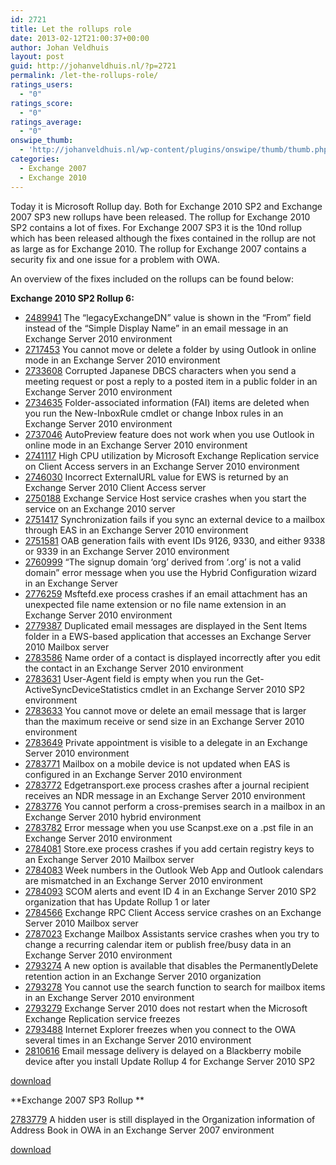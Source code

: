 ```yaml
---
id: 2721
title: Let the rollups role
date: 2013-02-12T21:00:37+00:00
author: Johan Veldhuis
layout: post
guid: http://johanveldhuis.nl/?p=2721
permalink: /let-the-rollups-role/
ratings_users:
  - "0"
ratings_score:
  - "0"
ratings_average:
  - "0"
onswipe_thumb:
  - 'http://johanveldhuis.nl/wp-content/plugins/onswipe/thumb/thumb.php?src=http://johanveldhuis.nl/wp-content/plugins/sociable-zyblog-edition/images/digg.png&amp;w=600&amp;h=800&amp;zc=1&amp;q=75&amp;f=0'
categories:
  - Exchange 2007
  - Exchange 2010
---
```

Today it is Microsoft Rollup day. Both for Exchange 2010 SP2 and Exchange 2007 SP3 new rollups have been released. The rollup for Exchange 2010 SP2 contains a lot of fixes. For Exchange 2007 SP3 it is the 10nd rollup which has been released although the fixes contained in the rollup are not as large as for Exchange 2010. The rollup for Exchange 2007 contains a security fix and one issue for a problem with OWA.

An overview of the fixes included on the rollups can be found below:

**Exchange 2010 SP2 Rollup 6:**

  * [2489941](http://support.microsoft.com/kb/2489941) The &#8220;legacyExchangeDN&#8221; value is shown in the &#8220;From&#8221; field instead of the &#8220;Simple Display Name&#8221; in an email message in an Exchange Server 2010 environment
  * [2717453](http://support.microsoft.com/kb/2717453) You cannot move or delete a folder by using Outlook in online mode in an Exchange Server 2010 environment
  * [2733608](http://support.microsoft.com/kb/2733608) Corrupted Japanese DBCS characters when you send a meeting request or post a reply to a posted item in a public folder in an Exchange Server 2010 environment
  * [2734635](http://support.microsoft.com/kb/2734635) Folder-associated information (FAI) items are deleted when you run the New-InboxRule cmdlet or change Inbox rules in an Exchange Server 2010 environment
  * [2737046](http://support.microsoft.com/kb/2737046) AutoPreview feature does not work when you use Outlook in online mode in an Exchange Server 2010 environment
  * [2741117](http://support.microsoft.com/kb/2741117) High CPU utilization by Microsoft Exchange Replication service on Client Access servers in an Exchange Server 2010 environment
  * [2746030](http://support.microsoft.com/kb/2746030) Incorrect ExternalURL value for EWS is returned by an Exchange Server 2010 Client Access server
  * [2750188](http://support.microsoft.com/kb/2750188) Exchange Service Host service crashes when you start the service on an Exchange 2010 server
  * [2751417](http://support.microsoft.com/kb/2751417) Synchronization fails if you sync an external device to a mailbox through EAS in an Exchange Server 2010 environment
  * [2751581](http://support.microsoft.com/kb/2751581) OAB generation fails with event IDs 9126, 9330, and either 9338 or 9339 in an Exchange Server 2010 environment
  * [2760999](http://support.microsoft.com/kb/2760999) &#8220;The signup domain &#8216;org&#8217; derived from &#8216;<TenantDomainName>.org&#8217; is not a valid domain&#8221; error message when you use the Hybrid Configuration wizard in an Exchange Server
  * [2776259](http://support.microsoft.com/kb/2776259) Msftefd.exe process crashes if an email attachment has an unexpected file name extension or no file name extension in an Exchange Server 2010 environment
  * [2779387](http://support.microsoft.com/kb/2779387) Duplicated email messages are displayed in the Sent Items folder in a EWS-based application that accesses an Exchange Server 2010 Mailbox server
  * [2783586](http://support.microsoft.com/kb/2783586) Name order of a contact is displayed incorrectly after you edit the contact in an Exchange Server 2010 environment
  * [2783631](http://support.microsoft.com/kb/2783631) User-Agent field is empty when you run the Get-ActiveSyncDeviceStatistics cmdlet in an Exchange Server 2010 SP2 environment
  * [2783633](http://support.microsoft.com/kb/2783633) You cannot move or delete an email message that is larger than the maximum receive or send size in an Exchange Server 2010 environment
  * [2783649](http://support.microsoft.com/kb/2783649) Private appointment is visible to a delegate in an Exchange Server 2010 environment
  * [2783771](http://support.microsoft.com/kb/2783771) Mailbox on a mobile device is not updated when EAS is configured in an Exchange Server 2010 environment
  * [2783772](http://support.microsoft.com/kb/2783772) Edgetransport.exe process crashes after a journal recipient receives an NDR message in an Exchange Server 2010 environment
  * [2783776](http://support.microsoft.com/kb/2783776) You cannot perform a cross-premises search in a mailbox in an Exchange Server 2010 hybrid environment
  * [2783782](http://support.microsoft.com/kb/2783782) Error message when you use Scanpst.exe on a .pst file in an Exchange Server 2010 environment
  * [2784081](http://support.microsoft.com/kb/2784081) Store.exe process crashes if you add certain registry keys to an Exchange Server 2010 Mailbox server
  * [2784083](http://support.microsoft.com/kb/2784083) Week numbers in the Outlook Web App and Outlook calendars are mismatched in an Exchange Server 2010 environment
  * [2784093](http://support.microsoft.com/kb/2784093) SCOM alerts and event ID 4 in an Exchange Server 2010 SP2 organization that has Update Rollup 1 or later
  * [2784566](http://support.microsoft.com/kb/2784566) Exchange RPC Client Access service crashes on an Exchange Server 2010 Mailbox server
  * [2787023](http://support.microsoft.com/kb/2787023) Exchange Mailbox Assistants service crashes when you try to change a recurring calendar item or publish free/busy data in an Exchange Server 2010 environment
  * [2793274](http://support.microsoft.com/kb/2793274) A new option is available that disables the PermanentlyDelete retention action in an Exchange Server 2010 organization
  * [2793278](http://support.microsoft.com/kb/2793278) You cannot use the search function to search for mailbox items in an Exchange Server 2010 environment
  * [2793279](http://support.microsoft.com/kb/2793279) Exchange Server 2010 does not restart when the Microsoft Exchange Replication service freezes
  * [2793488](http://support.microsoft.com/kb/2793488) Internet Explorer freezes when you connect to the OWA several times in an Exchange Server 2010 environment
  * [2810616](http://support.microsoft.com/kb/2810616) Email message delivery is delayed on a Blackberry mobile device after you install Update Rollup 4 for Exchange Server 2010 SP2

[download](http://support.microsoft.com/kb/2746164)

**Exchange 2007 SP3 Rollup **

[2783779](http://support.microsoft.com/kb/2783779) A hidden user is still displayed in the Organization information of Address Book in OWA in an Exchange Server 2007 environment

[download](http://www.microsoft.com/en-us/download/details.aspx?id=36708)
